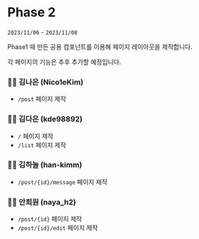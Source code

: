 # Phase 2

`2023/11/06` - `2023/11/08`

Phase1 때 만든 공용 컴포넌트를 이용해 페이지 레이아웃을 제작합니다.

각 페이지의 기능은 추후 추가할 예정입니다.

### 👩‍💻 김나은 (Nico1eKim)

- `/post` 페이지 제작

### 👩‍💻 김다은 (kde98892)

- `/` 페이지 제작
- `/list` 페이지 제작

### 👨‍💻 김하늘 (han-kimm)

- `/post/{id}/message` 페이지 제작

### 👩‍💻 안희원 (naya_h2)

- `/post/{id}` 페이지 제작
- `/post/{id}/edit` 페이지 제작
